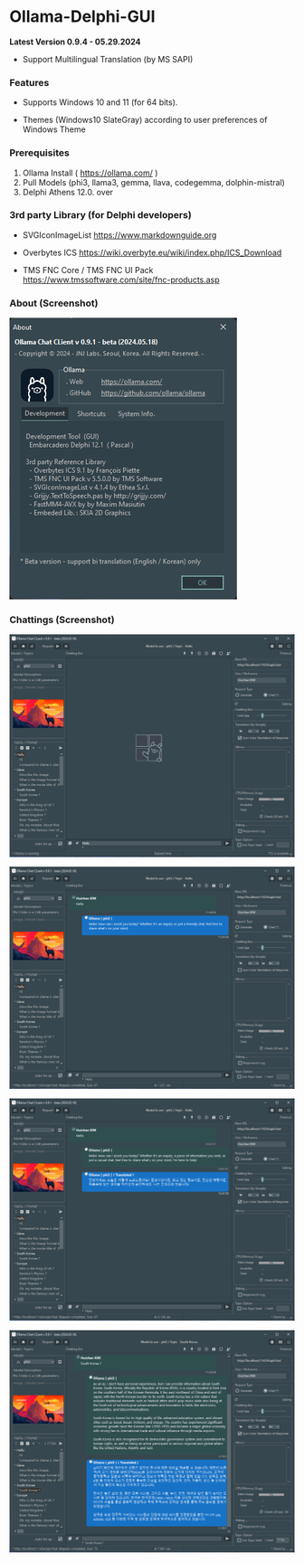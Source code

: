 # Ollama-Delphi-GUI

**Latest Version 0.9.4 - 05.29.2024**

- Support Multilingual Translation (by MS SAPI)

### Features

- Supports Windows 10 and 11 (for 64 bits).

- Themes (Windows10 SlateGray) according to user preferences of Windows Theme

### Prerequisites

 1. Ollama Install ( https://ollama.com/ )
 2. Pull Models (phi3, llama3, gemma, llava, codegemma, dolphin-mistral)
 3. Delphi Athens 12.0. over


### 3rd party Library (for Delphi developers) ###

- SVGIconImageList <https://www.markdownguide.org>

- Overbytes ICS <https://wiki.overbyte.eu/wiki/index.php/ICS_Download>

- TMS FNC Core / TMS FNC UI Pack <https://www.tmssoftware.com/site/fnc-products.asp>


### About (Screenshot)

![About: Preview page](./Images/O_about.png)

### Chattings (Screenshot)

![Chattings 1: Preview page](./Images/O_chattings.png)

![Chattings 2: Preview page](./Images/O_chattings2.png)

![Chattings 3: Preview page](./Images/O_chattings3.png)

![Chattings 4: Preview page](./Images/O_chattings4.png)

